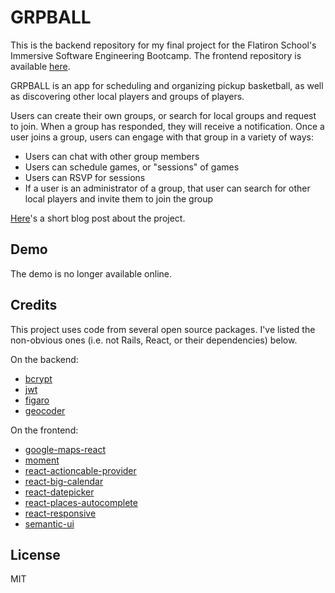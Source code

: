 # GRPBALL

This is the backend repository for my final project for the Flatiron School's Immersive Software Engineering Bootcamp. The frontend repository is available <a href="https://github.com/orenmagid/grpball_frontend">here</a>. 

GRPBALL is an app for scheduling and organizing pickup basketball, as well as discovering other local players and groups of players.

Users can create their own groups, or search for local groups and request to join. When a group has responded, they will receive a notification. Once a user joins a group, users can engage with that group in a variety of ways: 

<ul> 
  <li>Users can chat with other group members</li>
  <li>Users can schedule games, or "sessions" of games</li>
  <li>Users can RSVP for sessions</li>
  <li>If a user is an administrator of a group, that user can search for other local players and invite them to join the group</li>
</ul> 

<a href="https://medium.com/@autoimpedicis/reflecting-about-my-final-project-917223a9fa17">Here</a>'s a short blog post about the project.



## Demo

The demo is no longer available online.


## Credits

This project uses code from several open source packages. I've listed the non-obvious ones (i.e. not Rails, React, or their dependencies) below.

On the backend:
<ul> 
  
  <li><a href="https://github.com/codahale/bcrypt-ruby">bcrypt</a></li>
  <li><a href="https://github.com/jwt/ruby-jwt">jwt</a></li>
  <li><a href="https://github.com/laserlemon/figaro">figaro</a></li>
  <li><a href="https://github.com/alexreisner/geocoder">geocoder</a></li>

</ul>

On the frontend:
<ul> 
  
  <li><a href="https://github.com/fullstackreact/google-maps-react">google-maps-react</a></li>
  <li><a href="https://momentjs.com/">moment</a></li>
  <li><a href="https://github.com/cpunion/react-actioncable-provider">react-actioncable-provider</a></li>
  <li><a href="https://github.com/intljusticemission/react-big-calendar">react-big-calendar</a></li>
  <li><a href="https://github.com/Hacker0x01/react-datepicker">react-datepicker</a></li>
  <li><a href="https://github.com/hibiken/react-places-autocomplete">react-places-autocomplete</a></li>
  <li><a href="https://github.com/contra/react-responsive">react-responsive</a></li>
  <li><a href="https://semantic-ui.com/">semantic-ui</a></li>

</ul>

## License

MIT
